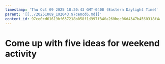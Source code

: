 ```yaml
---
timestamp: 'Thu Oct 09 2025 10:20:43 GMT-0400 (Eastern Daylight Time)'
parent: '[[../20251009_102043.97ce0cd6.md]]'
content_id: 97ce0cd61619bf637218b058f1d997f340a260bec06d4347b4560318f4a9d3cb
---
```


# Come up with five ideas for weekend activity
